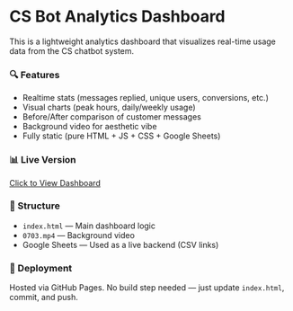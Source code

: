 # CS Bot Analytics Dashboard

This is a lightweight analytics dashboard that visualizes real-time usage data from the CS chatbot system.

### 🔍 Features
- Realtime stats (messages replied, unique users, conversions, etc.)
- Visual charts (peak hours, daily/weekly usage)
- Before/After comparison of customer messages
- Background video for aesthetic vibe
- Fully static (pure HTML + JS + CSS + Google Sheets)

### 📊 Live Version
[Click to View Dashboard](https://yourusername.github.io/your-repo-name/)

### 📂 Structure
- `index.html` — Main dashboard logic
- `0703.mp4` — Background video
- Google Sheets — Used as a live backend (CSV links)

### 🚀 Deployment
Hosted via GitHub Pages. No build step needed — just update `index.html`, commit, and push.
